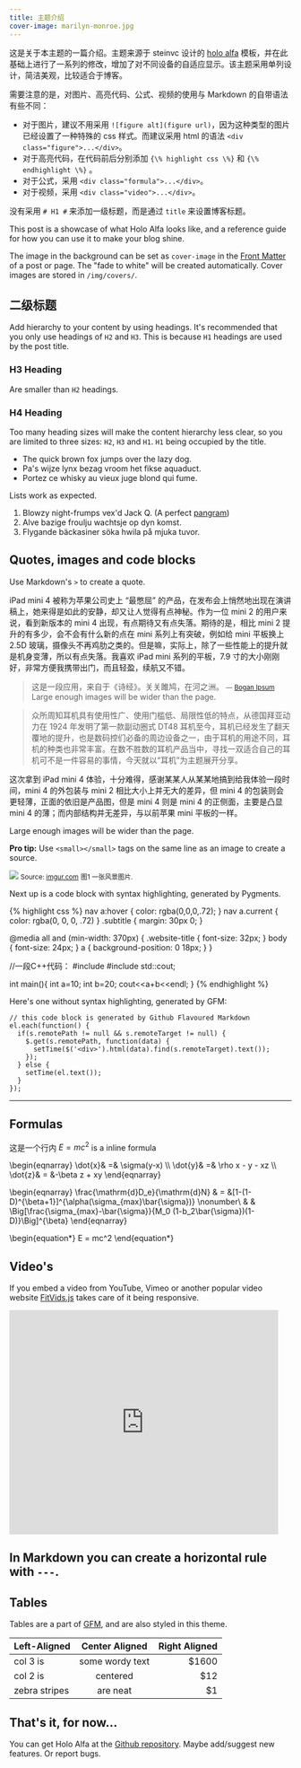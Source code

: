```yaml
---
title: 主题介绍
cover-image: marilyn-monroe.jpg
---
```


这是关于本主题的一篇介绍。主题来源于 steinvc 设计的 [holo alfa](http://steinvc.github.io/holo-alfa/) 模板，并在此基础上进行了一系列的修改，增加了对不同设备的自适应显示。该主题采用单列设计，简洁美观，比较适合于博客。

需要注意的是，对图片、高亮代码、公式、视频的使用与 Markdown 的自带语法有些不同：

* 对于图片，建议不用采用 `![figure alt](figure url)`，因为这种类型的图片已经设置了一种特殊的 css 样式。而建议采用 html 的语法 `<div class="figure">...</div>`。
* 对于高亮代码，在代码前后分别添加 `{\% highlight css \%}` 和 `{\% endhighlight \%}` 。
* 对于公式，采用 `<div class="formula">...</div>`。
* 对于视频，采用 `<div class="video">...</div>`。

没有采用 `# H1 #` 来添加一级标题，而是通过 `title` 来设置博客标题。

This post is a showcase of what Holo Alfa looks like, and a reference guide for how you can use it to make your blog shine.

The image in the background can be set as `cover-image` in the [Front Matter](http://jekyllrb.com/docs/frontmatter/) of a post or page. The "fade to white" will be created automatically. Cover images are stored in `/img/covers/`.

## 二级标题 ##

Add hierarchy to your content by using headings. It's recommended that you only use headings of `H2` and `H3`. This is because `H1` headings are used by the post title.

### H3 Heading ###

Are smaller than `H2` headings.

### H4 Heading ###

Too many heading sizes will make the content hierarchy less clear, so you are limited to three sizes: `H2`, `H3` and `H1`. `H1` being occupied by the title.

* The quick brown fox jumps over the lazy dog.
* Pa's wijze lynx bezag vroom het fikse aquaduct.
* Portez ce whisky au vieux juge blond qui fume.

Lists work as expected.

1. Blowzy night-frumps vex'd Jack Q. (A perfect [pangram](https://en.wikipedia.org/wiki/Pangram))
2. Alve bazige froulju wachtsje op dyn komst.
3. Flygande bäckasiner söka hwila på mjuka tuvor.

## Quotes, images and code blocks

Use Markdown's `>` to create a quote.

iPad mini 4 被称为苹果公司史上 “最憋屈” 的产品，在发布会上悄然地出现在演讲稿上，她来得是如此的安静，却又让人觉得有点神秘。作为一位 mini 2 的用户来说，看到新版本的 mini 4 出现，有点期待又有点失落。期待的是，相比 mini 2 提升的有多少，会不会有什么新的点在 mini 系列上有突破，例如给 mini 平板换上 2.5D 玻璃，摄像头不再鸡肋之类的。但是嘛，实际上，除了一些性能上的提升就是机身变薄，所以有点失落。我喜欢 iPad mini 系列的平板，7.9 寸的大小刚刚好，非常方便我携带出门，而且轻盈，续航又不错。

>这是一段应用，来自于《诗经》。关关雎鸠，在河之洲。
><small>— [Bogan Ipsum](http://boganipsum.com/)</small>
>Large enough images will be wider than the page.

>众所周知耳机具有使用性广、使用门槛低、局限性低的特点，从德国拜亚动力在 1924 年发明了第一款副动圈式 DT48 耳机至今，耳机已经发生了翻天覆地的提升，也是数码控们必备的周边设备之一，由于耳机的用途不同，耳机的种类也非常丰富。在数不胜数的耳机产品当中，寻找一双适合自己的耳机可不是一件容易的事情，今天就以“耳机”为主题展开分享。

这次拿到 iPad mini 4 体验，十分难得，感谢某某人从某某地搞到给我体验一段时间，mini 4 的外包装与 mini 2 相比大小上并无大的差异，但 mini 4 的包装则会更轻薄，正面的依旧是产品图，但是 mini 4 则是 mini 4 的正侧面，主要是凸显 mini 4 的薄；而内部结构并无差异，与以前苹果 mini 平板的一样。

Large enough images will be wider than the page.

**Pro tip:** Use `<small></small>` tags on the same line as an image to create a source.

<div class="figure">
  <img src="{{ site.baseurl }}/img/forest.jpg">
  <small>Source: <a href="http://imgur.com/KTfsVZL">imgur.com</a></small>  
  <small><capfigure>图1 一张风景图片.</capfigure></small>
</div>

Next up is a code block with syntax highlighting, generated by Pygments.

{% highlight css %}
nav a:hover {
  color: rgba(0,0,0,.72);
}
nav a.current {
  color: rgba(0, 0, 0, .72)
}
.subtitle {
  margin: 30px 0;
}

@media all and (min-width: 370px) {
  .website-title {
    font-size: 32px;
  }
  body {
    font-size: 24px;
  }
  a {
    background-position: 0 18px;
  }
}

//一段C++代码：
#include <iostream>
#include std::cout;

int main(){
  int a=10;
  int b=20;
  cout<<a+b<<endl;
}
{% endhighlight %}

Here's one without syntax highlighting, generated by GFM:

```
// this code block is generated by Github Flavoured Markdown
el.each(function() {
  if(s.remotePath != null && s.remoteTarget != null) {
    $.get(s.remotePath, function(data) {  
      setTime($('<div>').html(data).find(s.remoteTarget).text());
    });
  } else {
    setTime(el.text());
  }
});
```
---

## Formulas ##

这是一个行内 $E=mc^2$ is a inline formula

<div class="formula">
\begin{eqnarray}
\dot{x}& =& \sigma(y-x) \\ 
\dot{y}& =& \rho x - y - xz \\ 
\dot{z}& = &-\beta z + xy
\end{eqnarray}

\begin{eqnarray}
\frac{\mathrm{d}D_e}{\mathrm{d}N} & = &[1-(1-D)^{\beta+1}]^{\alpha(\sigma_{max}\bar{\sigma})} \nonumber\\
& & \Big[\frac{\sigma_{max}-\bar{\sigma}}{M_0 (1-b_2\bar{\sigma})(1-D)}\Big]^{\beta}
\end{eqnarray}

\begin{equation*}
   E = mc^2
\end{equation*}
</div>

## Video's ##

If you embed a video from YouTube, Vimeo or another popular video website [FitVids.js](http://fitvidsjs.com/) takes care of it being responsive.

<div class="video">
<iframe width="480" height="400" src="http://www.tudou.com/programs/view/html5embed.action?type=0&code=wMgsbXz5tvA&lcode=&resourceId=0_06_05_99" allowtransparency="true" allowfullscreen="true" allowfullscreenInteractive="true" scrolling="no" border="0" frameborder="0"></iframe>
</div>

In Markdown you can create a horizontal rule with `---`.
---

## Tables ##

Tables are a part of [GFM](https://help.github.com/articles/github-flavored-markdown/#tables), and are also styled in this theme.

| Left-Aligned  | Center Aligned  | Right Aligned |
| :------------ |:---------------:| -----:|
| col 3 is      | some wordy text | $1600 |
| col 2 is      | centered        |   $12 |
| zebra stripes | are neat        |    $1 |

## That's it, for now... ##

You can get Holo Alfa at the [Github repository](https://github.com/steinvc/holo-alfa). Maybe add/suggest new features. Or report bugs.

